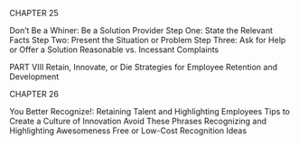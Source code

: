 CHAPTER 25

Don’t Be a Whiner: Be a Solution Provider
 Step One: State the Relevant Facts Step Two: Present the Situation or Problem Step Three: Ask for Help or Offer a Solution Reasonable vs. Incessant Complaints

 PART VIII Retain, Innovate, or Die Strategies for Employee Retention and Development

CHAPTER 26

You Better Recognize!: Retaining Talent and Highlighting
 Employees
 Tips to Create a Culture of Innovation Avoid These Phrases Recognizing and Highlighting Awesomeness Free or Low-Cost Recognition Ideas